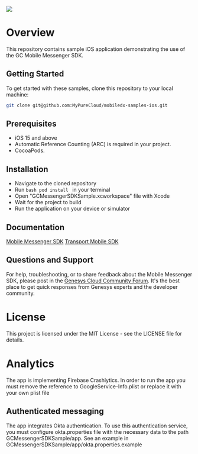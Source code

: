 ![](https://github.com/genesys/mobiledx-samples-ios/blob/master/GenesysMessengerSample/1280x720-PR-Meta-Image.jpeg)

# Overview

This repository contains sample iOS application demonstrating the use of the GC Mobile Messenger SDK.

## Getting Started
To get started with these samples, clone this repository to your local machine:

```bash
git clone git@github.com:MyPureCloud/mobiledx-samples-ios.git
```

## Prerequisites
- iOS 15 and above
- Automatic Reference Counting (ARC) is required in your project.
- CocoaPods.

## Installation
- Navigate to the cloned repository
- Run ```bash pod install ``` in your terminal
- Open "GCMessengerSDKSample.xcworkspace" file with Xcode
- Wait for the project to build
- Run the application on your device or simulator

## Documentation
[Mobile Messenger SDK](https://developer.genesys.cloud/commdigital/digital/webmessaging/mobile-messaging/messenger-mobile-sdk/)
[Transport Mobile SDK](https://developer.genesys.cloud/commdigital/digital/webmessaging/mobile-messaging/messenger-transport-mobile-sdk/)

## Questions and Support

For help, troubleshooting, or to share feedback about the Mobile Messenger SDK, please post in the [Genesys Cloud Community Forum](https://community.genesys.com/communities/gc-developer-community?CommunityKey=a39cc4d6-857e-43cb-be7b-019581ab9f38).
It's the best place to get quick responses from Genesys experts and the developer community.

# License
This project is licensed under the MIT License - see the LICENSE file for details.

# Analytics
The app is implementing Firebase Crashlytics. In order to run the app you must remove the reference to GoogleService-Info.plist or replace it with your own plist file

## Authenticated messaging
The app integrates Okta authentication. To use this authentication service, you must configure okta.properties file with the necessary data to the path GCMessengerSDKSample/app. See an example in GCMessengerSDKSample/app/okta.properties.example
